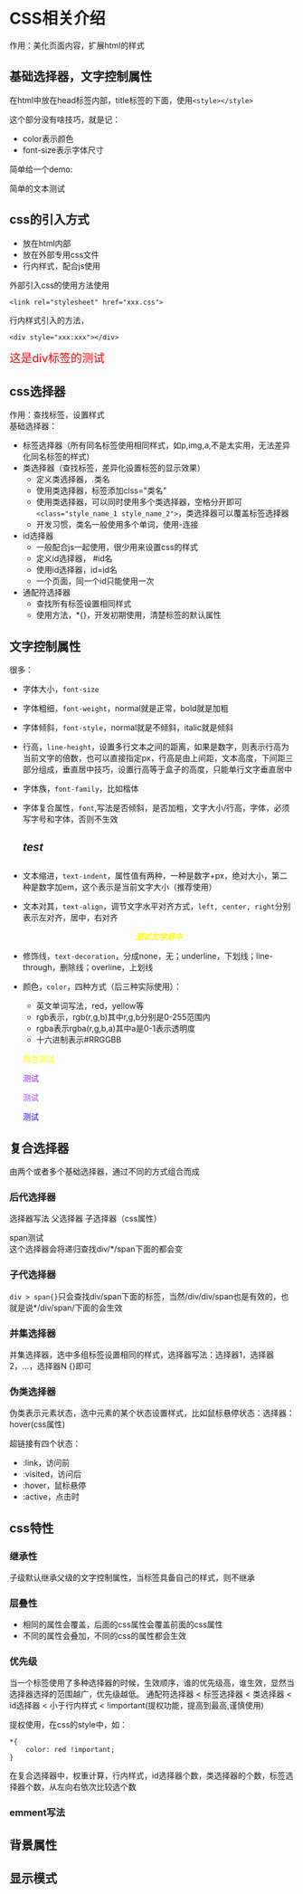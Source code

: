 # CSS相关介绍
作用：美化页面内容，扩展html的样式
## 基础选择器，文字控制属性
在html中放在head标签内部，title标签的下面，使用`<style></style>`

这个部分没有啥技巧，就是记：

- color表示颜色
- font-size表示字体尺寸

简单给一个demo:
<style>
p: {
    color:red;
    font-size: 4em;
}
</style>

<p>
    简单的文本测试
</p>

## css的引入方式
<ul>
    <li>放在html内部</li>
    <li>放在外部专用css文件</li>
    <li>行内样式，配合js使用</li>
</ul>
外部引入css的使用方法使用

```
<link rel="stylesheet" href="xxx.css">
```

行内样式引入的方法，
```
<div style="xxx:xxx"></div>
```

<div style="color: red; font-size:20px">这是div标签的测试</div>

## css选择器
作用：查找标签，设置样式
<br>
基础选择器：
- 标签选择器（所有同名标签使用相同样式，如p,img,a,不是太实用，无法差异化同名标签的样式）
- 类选择器（查找标签，差异化设置标签的显示效果）
    - 定义类选择器，.类名
    - 使用类选择器，标签添加clss="类名"
    - 使用类选择器，可以同时使用多个类选择器，空格分开即可`<class="style_name_1 style_name_2">`，类选择器可以覆盖标签选择器
    - 开发习惯，类名一般使用多个单词，使用-连接
- id选择器
  - 一般配合js一起使用，很少用来设置css的样式
  - 定义id选择器， #id名
  - 使用id选择器，id=id名
  - 一个页面，同一个id只能使用一次
- 通配符选择器
  - 查找所有标签设置相同样式
  - 使用方法，*{}，开发初期使用，清楚标签的默认属性

## 文字控制属性
很多：
- 字体大小，`font-size`
- 字体粗细，`font-weight`，normal就是正常，bold就是加粗
- 字体倾斜，`font-style`，normal就是不倾斜，italic就是倾斜
- 行高，`line-height`，设置多行文本之间的距离，如果是数字，则表示行高为当前文字的倍数，也可以直接指定px，行高是由上间距，文本高度，下间距三部分组成，垂直居中技巧，设置行高等于盒子的高度，只能单行文字垂直居中
- 字体族，`font-family`，比如楷体
- 字体复合属性，`font`,写法是否倾斜，是否加粗，文字大小/行高，字体，必须写字号和字体，否则不生效
  <p style="font: italic bold 20px/2 sans-serif">test</p>
- 文本缩进，`text-indent`，属性值有两种，一种是数字+px，绝对大小，第二种是数字加em，这个表示是当前文字大小（推荐使用）
- 文本对其，`text-align`，调节文字水平对齐方式，`left, center, right`分别表示左对齐，居中，右对齐
  <p style="text-align: center; font-weight: bold; font-style: italic; color: yellow">测试文字居中</p>
- 修饰线，`text-decoration`，分成none，无；underline，下划线；line-through，删除线；overline，上划线
- 颜色，`color`，四种方式（后三种实际使用）：
  - 英文单词写法，red，yellow等
  - rgb表示，rgb(r,g,b)其中r,g,b分别是0-255范围内
  - rgba表示rgba(r,g,b,a)其中a是0-1表示透明度
  - 十六进制表示#RRGGBB
  <p style="color: yellow">黄色测试</p>
  <p style="color: rgb(138,26,223)">测试</p>
  <p style="color: rgba(138, 26, 223, 0.8)">测试</p>

  <p style="color: #1000ff">测试</p>

## 复合选择器
由两个或者多个基础选择器，通过不同的方式组合而成
### 后代选择器
选择器写法 父选择器 子选择器（css属性）
<div>
    <span>
        span测试
    </span>
</div>
这个选择器会将递归查找div/*/span下面的都会变

### 子代选择器
`div > span{}`只会查找div/span下面的标签，当然/div/div/span也是有效的，也就是说*/div/span/下面的会生效

### 并集选择器
并集选择器，选中多组标签设置相同的样式，选择器写法：选择器1，选择器2，...，选择器N {}即可


### 伪类选择器
伪类表示元素状态，选中元素的某个状态设置样式，比如鼠标悬停状态：选择器：hover(css属性)

超链接有四个状态：
- :link，访问前
- :visited，访问后
- :hover，鼠标悬停
- :active，点击时
## css特性

### 继承性
子级默认继承父级的文字控制属性，当标签具备自己的样式，则不继承

### 层叠性
- 相同的属性会覆盖，后面的css属性会覆盖前面的css属性
- 不同的属性会叠加，不同的css的属性都会生效

### 优先级
当一个标签使用了多种选择器的时候，生效顺序，谁的优先级高，谁生效，显然当选择器选择的范围越广，优先级越低。
通配符选择器 < 标签选择器  < 类选择器 < id选择器 < 小于行内样式 < !important(提权功能，提高到最高,谨慎使用)

提权使用，在css的style中，如：
```
*{
    color: red !important;
}
```

在复合选择器中，权重计算，行内样式，id选择器个数，类选择器的个数，标签选择器个数，从左向右依次比较选个数

### emment写法

## 背景属性

## 显示模式
